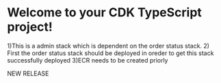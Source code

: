 # Welcome to your CDK TypeScript project!

1)This is a admin stack which is dependent on the order status stack.
2) First the order status stack should be deployed in oreder to get this stack successfully deployed
3)ECR needs to be created priorly

NEW RELEASE

